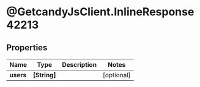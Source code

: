 # @GetcandyJsClient.InlineResponse42213

## Properties

Name | Type | Description | Notes
------------ | ------------- | ------------- | -------------
**users** | **[String]** |  | [optional] 


